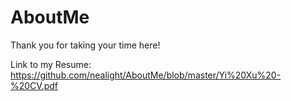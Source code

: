 # AboutMe

Thank you for taking your time here!


Link to my Resume: https://github.com/nealight/AboutMe/blob/master/Yi%20Xu%20-%20CV.pdf

